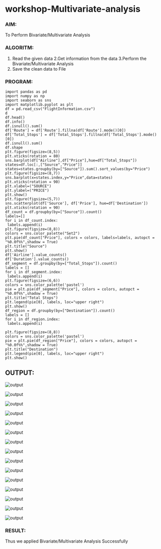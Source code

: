 # workshop-Multivariate-analysis
### AIM:
 To Perform Bivariate/Multivariate Analysis

### ALGORITM:
 1. Read the given data 
 2.Get information from the data 
 3.Perform the Bivariate/Multivariate Analysis
 4. Save the clean data to File

### PROGRAM:
```
import pandas as pd
import numpy as np
import seaborn as sns
import matplotlib.pyplot as plt
df = pd.read_csv("FlightInformation.csv")
d
df.head()
df.info()
df.isnull().sum()
df['Route'] = df['Route'].fillna(df['Route'].mode()[0])
df['Total_Stops'] = df['Total_Stops'].fillna(df['Total_Stops'].mode()[0])
df.isnull().sum()
df.shape
plt.figure(figsize=(8,5))
plt.xticks(rotation = 80)
sns.barplot(df["Airline"],df["Price"],hue=df["Total_Stops"])
states=df.loc[:,["Source","Price"]]
states=states.groupby(by=["Source"]).sum().sort_values(by="Price")
plt.figure(figsize=(8,7))
sns.barplot(x=states.index,y="Price",data=states)
plt.xticks(rotation = 90)
plt.xlabel=("SOURCE")
plt.ylabel=("PRICE")
plt.show()
plt.figure(figsize=(5,7))
sns.scatterplot(df['Source'], df['Price'], hue=df['Destination'])
plt.xticks(rotation = 90)
df_count = df.groupby(by=["Source"]).count()
labels=[]
for i in df_count.index:
 labels.append(i)
plt.figure(figsize=(8,8))
colors = sns.color_palette("Set2")
plt.pie(df_count["Price"], colors = colors, labels=labels, autopct = "%0.0f%%",shadow = True) 
plt.title("Source")
plt.show()
df['Airline'].value_counts()
df['Duration'].value_counts()
df_segment = df.groupby(by=["Total_Stops"]).count()
labels = []
for i in df_segment.index:
 labels.append(i)
plt.figure(figsize=(6,6))
colors = sns.color_palette('pastel')
pie = plt.pie(df_segment["Price"], colors = colors, autopct = "%0.0f%%",shadow = True)
plt.title("Total Stops")
plt.legend(pie[0], labels, loc="upper right")
plt.show()
df_region = df.groupby(by=["Destination"]).count()
labels = []
for i in df_region.index:
 labels.append(i)
 
plt.figure(figsize=(8,8))
colors = sns.color_palette('pastel')
pie = plt.pie(df_region["Price"], colors = colors, autopct = "%0.0f%%",shadow = True)
plt.title("Destination")
plt.legend(pie[0], labels, loc="upper right")
plt.show()
```
## OUTPUT:

![output](./s1.png)




![output](./s2.png)





![output](./s3.png)





![output](./s4.png)




![output](./s5.png)





![output](./s6.png)





![output](./s7.png)





![output](./s8.png)





![output](./s9.png)





![output](./s10.png)






![output](./s11.png)





![output](./s12.png)





![output](./s13.png)





![output](./s14.png)





![output](./s15.png)





### RESULT:
Thus we applied Bivariate/Multivariate Analysis Successfully





